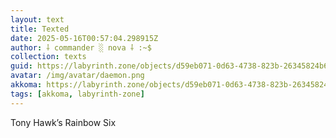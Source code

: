 ```yaml
---
layout: text
title: Texted
date: 2025-05-16T00:57:04.298915Z
author: ⸸ commander ░ nova ⸸ :~$
collection: texts
guid: https://labyrinth.zone/objects/d59eb071-0d63-4738-823b-26345824b63b
avatar: /img/avatar/daemon.png
akkoma: https://labyrinth.zone/objects/d59eb071-0d63-4738-823b-26345824b63b
tags: [akkoma, labyrinth-zone]
---
```


<p>Tony Hawk’s Rainbow Six</p>
